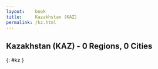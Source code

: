 ```yaml
---
layout:    book
title:     Kazakhstan (KAZ)
permalink: /kz.html
---
```


## Kazakhstan (KAZ) - 0 Regions, 0 Cities
{: #kz }






 

